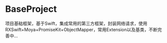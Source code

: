 # BaseProject
项目基础框架，基于Swift，集成常用的第三方框架，封装网络请求，使用RXSwift+Moya+PromiseKit+ObjectMapper，常用Extension以及基类，不断完善中...
